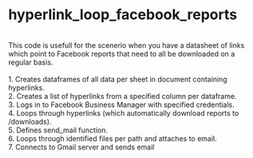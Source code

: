 # hyperlink_loop_facebook_reports

<br>
This code is usefull for the scenerio when you have a datasheet of links which point to Facebook reports that need to all be downloaded on a regular basis. <br>
<br>
1. Creates dataframes of all data per sheet in document containing hyperlinks.<br>
2. Creates a list of hyperlinks from a specified column per dataframe.<br>
3. Logs in to Facebook Business Manager with specified credentials. <br>
4. Loops through hyperlinks (which automatically download reports to /downloads). <br>
5. Defines send_mail function. <br>
6. Loops through identified files per path and attaches to email. <br>
7. Connects to Gmail server and sends email

